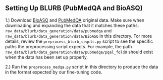 ## Setting Up BLURB (PubMedQA and BioASQ)

1.) Download [BioASQ](http://www.bioasq.org/) and [PubMedQA](https://pubmedqa.github.io/) original data. Make sure when downloading and expanding the data that it matches these paths: `raw_data/blurb/data_generation/data/pubmedqa` and `raw_data/blurb/data_generation/data/BioASQ` in this directory. For more details, review the `preprocess_blurb_seqcls.py` script to see the specific paths the preprocessing script expects. For example, the path `raw_data/blurb/data_generation/data/pubmedqa/pqal_fold0` should exist when the data has been set up properly.

2.) Run the `preprocess_medqa.py` script in this directory to produce the data in the format expected by our fine-tuning code.
